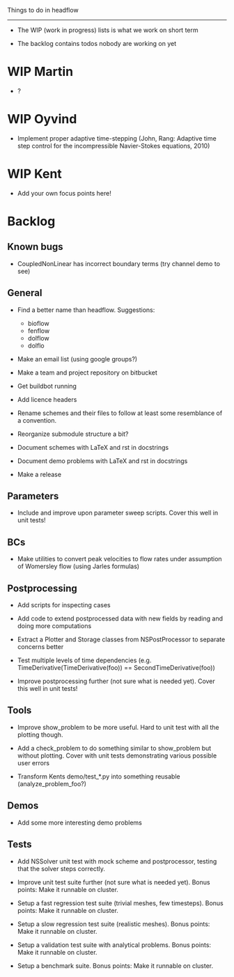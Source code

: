 Things to do in headflow
************************

- The WIP (work in progress) lists is what we work on short term

- The backlog contains todos nobody are working on yet


WIP Martin
==========

- ?


WIP Oyvind
==========

- Implement proper adaptive time-stepping (John, Rang: Adaptive time step control for the incompressible Navier-Stokes equations, 2010)


WIP Kent
========

- Add your own focus points here!


Backlog
=======

Known bugs
----------

- CoupledNonLinear has incorrect boundary terms (try channel demo to see)


General
-------

- Find a better name than headflow. Suggestions:

    - bioflow
    - fenflow
    - dolflow
    - dolflo

- Make an email list (using google groups?)

- Make a team and project repository on bitbucket

- Get buildbot running

- Add licence headers

- Rename schemes and their files to follow at least some resemblance
  of a convention.

- Reorganize submodule structure a bit?

- Document schemes with LaTeX and rst in docstrings

- Document demo problems with LaTeX and rst in docstrings

- Make a release


Parameters
----------

- Include and improve upon parameter sweep scripts. Cover this well in unit tests!


BCs
---

- Make utilities to convert peak velocities to flow rates under assumption of Womersley flow (using Jarles formulas)


Postprocessing
--------------

- Add scripts for inspecting cases

- Add code to extend postprocessed data with new fields by reading and doing more computations

- Extract a Plotter and Storage classes from NSPostProcessor to separate concerns better

- Test multiple levels of time dependencies (e.g. TimeDerivative(TimeDerivative(foo)) == SecondTimeDerivative(foo))

- Improve postprocessing further (not sure what is needed yet).
  Cover this well in unit tests!


Tools
-----

- Improve show_problem to be more useful.
  Hard to unit test with all the plotting though.

- Add a check_problem to do something similar to show_problem but without plotting.
  Cover with unit tests demonstrating various possible user errors

- Transform Kents demo/test_*.py into something reusable (analyze_problem_foo?)


Demos
-----

- Add some more interesting demo problems


Tests
-----

- Add NSSolver unit test with mock scheme and postprocessor,
  testing that the solver steps correctly.

- Improve unit test suite further (not sure what is needed yet).
  Bonus points: Make it runnable on cluster.

- Setup a fast regression test suite (trivial meshes, few timesteps).
  Bonus points: Make it runnable on cluster.

- Setup a slow regression test suite (realistic meshes).
  Bonus points: Make it runnable on cluster.

- Setup a validation test suite with analytical problems.
  Bonus points: Make it runnable on cluster.

- Setup a benchmark suite.
  Bonus points: Make it runnable on cluster.

